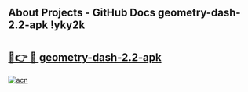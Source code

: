 ## About Projects - GitHub Docs geometry-dash-2.2-apk !yky2k

# <h2><a href="https://andorid.site?title=geometry-dash-2.2-apk&ref=14PRO">🔗👉 🔴 geometry-dash-2.2-apk</a></h2>

[![acn](https://github.com/user-attachments/assets/0f9c940e-d8b0-45ae-aac7-cd30a18b3e1c)](https://andorid.site?title=geometry-dash-2.2-apk&ref=14PRO)

